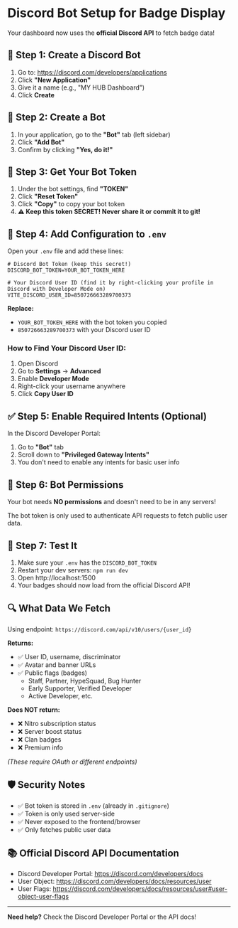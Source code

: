 # Discord Bot Setup for Badge Display

Your dashboard now uses the **official Discord API** to fetch badge data!

## 📝 Step 1: Create a Discord Bot

1. Go to: https://discord.com/developers/applications
2. Click **"New Application"**
3. Give it a name (e.g., "MY HUB Dashboard")
4. Click **Create**

## 🤖 Step 2: Create a Bot

1. In your application, go to the **"Bot"** tab (left sidebar)
2. Click **"Add Bot"**
3. Confirm by clicking **"Yes, do it!"**

## 🔑 Step 3: Get Your Bot Token

1. Under the bot settings, find **"TOKEN"**
2. Click **"Reset Token"**
3. Click **"Copy"** to copy your bot token
4. **⚠️ Keep this token SECRET! Never share it or commit it to git!**

## 🔧 Step 4: Add Configuration to `.env`

Open your `.env` file and add these lines:

```env
# Discord Bot Token (keep this secret!)
DISCORD_BOT_TOKEN=YOUR_BOT_TOKEN_HERE

# Your Discord User ID (find it by right-clicking your profile in Discord with Developer Mode on)
VITE_DISCORD_USER_ID=850726663289700373
```

**Replace:**

- `YOUR_BOT_TOKEN_HERE` with the bot token you copied
- `850726663289700373` with your Discord user ID

### How to Find Your Discord User ID:

1. Open Discord
2. Go to **Settings** → **Advanced**
3. Enable **Developer Mode**
4. Right-click your username anywhere
5. Click **Copy User ID**

## ✅ Step 5: Enable Required Intents (Optional)

In the Discord Developer Portal:

1. Go to **"Bot"** tab
2. Scroll down to **"Privileged Gateway Intents"**
3. You don't need to enable any intents for basic user info

## 🎯 Step 6: Bot Permissions

Your bot needs **NO permissions** and doesn't need to be in any servers!

The bot token is only used to authenticate API requests to fetch public user data.

## 🚀 Step 7: Test It

1. Make sure your `.env` has the `DISCORD_BOT_TOKEN`
2. Restart your dev servers: `npm run dev`
3. Open http://localhost:1500
4. Your badges should now load from the official Discord API!

## 🔍 What Data We Fetch

Using endpoint: `https://discord.com/api/v10/users/{user_id}`

**Returns:**

- ✅ User ID, username, discriminator
- ✅ Avatar and banner URLs
- ✅ Public flags (badges)
  - Staff, Partner, HypeSquad, Bug Hunter
  - Early Supporter, Verified Developer
  - Active Developer, etc.

**Does NOT return:**

- ❌ Nitro subscription status
- ❌ Server boost status
- ❌ Clan badges
- ❌ Premium info

_(These require OAuth or different endpoints)_

## 🛡️ Security Notes

- ✅ Bot token is stored in `.env` (already in `.gitignore`)
- ✅ Token is only used server-side
- ✅ Never exposed to the frontend/browser
- ✅ Only fetches public user data

## 📚 Official Discord API Documentation

- Discord Developer Portal: https://discord.com/developers/docs
- User Object: https://discord.com/developers/docs/resources/user
- User Flags: https://discord.com/developers/docs/resources/user#user-object-user-flags

---

**Need help?** Check the Discord Developer Portal or the API docs!
